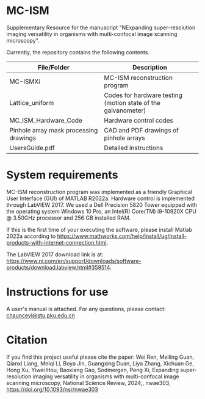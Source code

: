 # MC-ISM
Supplementary Resource for the manuscript "NExpanding super-resolution imaging versatility in organisms with multi-confocal image scanning microscopy".

Currently, the repository contains the following contents.

| File/Folder     | Description |
| ----------- | ----------- |
| MC-ISMXi    | MC-ISM reconstruction program|
| Lattice_uniform|Codes for hardware testing (motion state of the galvanometer)|
| MC_ISM_Hardware_Code|Hardware control codes|
|Pinhole array mask processing drawings|CAD and PDF drawings of pinhole arrays|
| UsersGuide.pdf| Detailed instructions|


# System requirements
MC-ISM reconstruction program was implemented as a friendly Graphical User Interface (GUI) of MATLAB R2022a. Hardware control is implemented through LabVIEW 2017. We used a Dell Precision 5820 Tower equipped with the operating system Windows 10 Pro, an Intel(R) Core(TM) i9-10920X CPU @ 3.50GHz processor and 256 GB installed RAM.

If this is the first time of your executing the software, please install Matlab 2022a according to https://www.mathworks.com/help/install/ug/install-products-with-internet-connection.html. 

The LabVIEW 2017 download link is at: https://www.ni.com/en/support/downloads/software-products/download.labview.html#359514.


# Instructions for use
A user's manual is attached. For any questions, please contact: chaunceyl@stu.pku.edu.cn


# Citation
If you find this project useful please cite the  paper: 
Wei Ren, Meiling Guan, Qianxi Liang, Meiqi Li, Boya Jin, Guangxing Duan, Liya Zhang, Xichuan Ge, Hong Xu, Yiwei Hou, Baoxiang Gao, Sodmergen, Peng Xi, Expanding super-resolution imaging versatility in organisms with multi-confocal image scanning microscopy, National Science Review, 2024;, nwae303, https://doi.org/10.1093/nsr/nwae303
